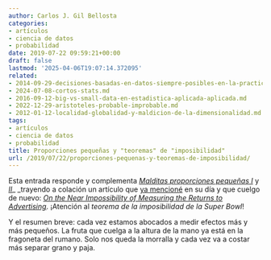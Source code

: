 ```yaml
---
author: Carlos J. Gil Bellosta
categories:
- artículos
- ciencia de datos
- probabilidad
date: 2019-07-22 09:59:21+00:00
draft: false
lastmod: '2025-04-06T19:07:14.372095'
related:
- 2014-09-29-decisiones-basadas-en-datos-siempre-posibles-en-la-practica.md
- 2024-07-08-cortos-stats.md
- 2016-09-12-big-vs-small-data-en-estadistica-aplicada-aplicada.md
- 2022-12-29-aristoteles-probable-improbable.md
- 2012-01-12-localidad-globalidad-y-maldicion-de-la-dimensionalidad.md
tags:
- artículos
- ciencia de datos
- probabilidad
title: Proporciones pequeñas y "teoremas" de "imposibilidad"
url: /2019/07/22/proporciones-pequenas-y-teoremas-de-imposibilidad/
---
```


Esta entrada responde y complementa [_Malditas proporciones pequeñas I_](https://muestrear-no-es-pecado.netlify.com/2019/06/24/malditas-proporciones-peque%C3%B1as-i/) y [_II_](https://muestrear-no-es-pecado.netlify.com/2019/06/25/malditas-proporciones-peque%C3%B1as-ii/)_ _trayendo a colación un artículo que [ya mencioné](https://www.datanalytics.com/2014/09/29/decisiones-basadas-en-datos-siempre-posibles-en-la-practica/) en su día y que cuelgo de nuevo: _[On the Near Impossibility of Measuring the Returns to Advertising](https://www.aeaweb.org/conference/2014/retrieve.php?pdfid=985)_. ¡Atención al _teorema de la imposibilidad de la Super Bowl_!

Y el resumen breve: cada vez estamos abocados a medir efectos más y más pequeños. La fruta que cuelga a la altura de la mano ya está en la fragoneta del rumano. Solo nos queda la morralla y cada vez va a costar más separar grano y paja.